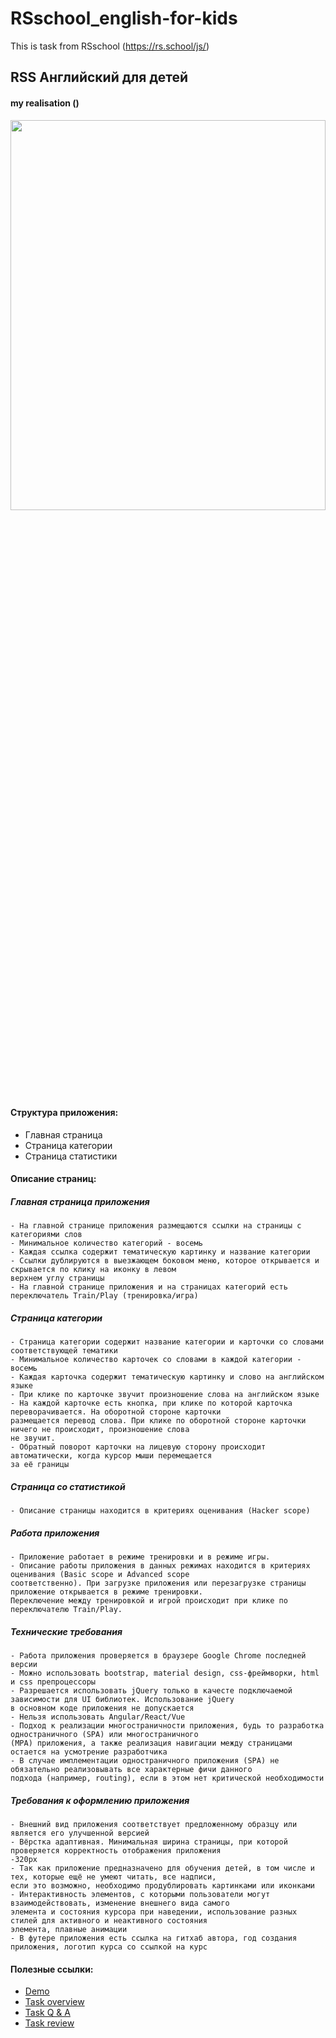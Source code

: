 # RSschool_english-for-kids
This is task from RSschool (https://rs.school/js/)
## RSS Английский для детей
#### my realisation ()
<img src="./assets/image.jpg" width=100% height=40%>

#### Структура приложения:
- Главная страница
- Страница категории
- Страница статистики

#### Описание страниц:

##### Главная страница приложения

    - На главной странице приложения размещаются ссылки на страницы с категориями слов
    - Минимальное количество категорий - восемь
    - Каждая ссылка содержит тематическую картинку и название категории
    - Ссылки дублируются в выезжающем боковом меню, которое открывается и скрывается по клику на иконку в левом
    верхнем углу страницы
    - На главной странице приложения и на страницах категорий есть переключатель Train/Play (тренировка/игра)

##### Страница категории

    - Страница категории содержит название категории и карточки со словами соответствующей тематики
    - Минимальное количество карточек со словами в каждой категории - восемь
    - Каждая карточка содержит тематическую картинку и слово на английском языке
    - При клике по карточке звучит произношение слова на английском языке
    - На каждой карточке есть кнопка, при клике по которой карточка переворачивается. На оборотной стороне карточки 
    размещается перевод слова. При клике по оборотной стороне карточки ничего не происходит, произношение слова 
    не звучит.
    - Обратный поворот карточки на лицевую сторону происходит автоматически, когда курсор мыши перемещается 
    за её границы

##### Страница со статистикой

    - Описание страницы находится в критериях оценивания (Hacker scope)

##### Работа приложения

    - Приложение работает в режиме тренировки и в режиме игры.
    - Описание работы приложения в данных режимах находится в критериях оценивания (Basic scope и Advanced scope 
    соответственно). При загрузке приложения или перезагрузке страницы приложение открывается в режиме тренировки. 
    Переключение между тренировкой и игрой происходит при клике по переключателю Train/Play.

##### Технические требования

    - Работа приложения проверяется в браузере Google Chrome последней версии
    - Можно использовать bootstrap, material design, css-фреймворки, html и css препроцессоры
    - Разрешается использовать jQuery только в качесте подключаемой зависимости для UI библиотек. Использование jQuery
    в основном коде приложения не допускается
    - Нельзя использовать Angular/React/Vue
    - Подход к реализации многостраничности приложения, будь то разработка одностраничного (SPA) или многостраничного
    (MPA) приложения, а также реализация навигации между страницами остается на усмотрение разработчика
    - В случае имплементации одностраничного приложения (SPA) не обязательно реализовывать все характерные фичи данного 
    подхода (например, routing), если в этом нет критической необходимости

##### Требования к оформлению приложения

    - Внешний вид приложения соответствует предложенному образцу или является его улучшенной версией
    - Вёрстка адаптивная. Минимальная ширина страницы, при которой проверяется корректность отображения приложения 
    -320рх
    - Так как приложение предназначено для обучения детей, в том числе и тех, которые ещё не умеют читать, все надписи, 
    если это возможно, необходимо продублировать картинками или иконками
    - Интерактивность элементов, с которыми пользователи могут взаимодействовать, изменение внешнего вида самого 
    элемента и состояния курсора при наведении, использование разных стилей для активного и неактивного состояния 
    элемента, плавные анимации
    - В футере приложения есть ссылка на гитхаб автора, год создания приложения, логотип курса со ссылкой на курс

#### Полезные ссылки:
- [Demo](https://english-for-kids.netlify.com/)
- [Task overview](https://youtu.be/xXBce4ZLcCQ)
- [Task Q & A](https://youtu.be/ctpBIPygV4k)
- [Task review](https://youtu.be/PdHjLvcOLQw)
